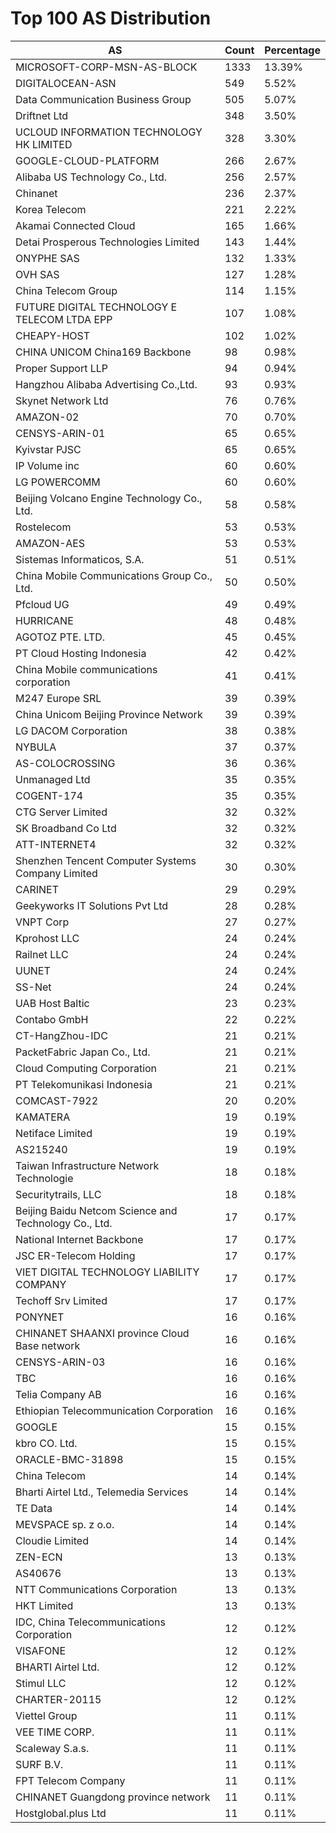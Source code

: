 # Top 100 AS Distribution
| AS | Count | Percentage |
|----|----|----|
| MICROSOFT-CORP-MSN-AS-BLOCK | 1333 | 13.39% |
| DIGITALOCEAN-ASN | 549 | 5.52% |
| Data Communication Business Group | 505 | 5.07% |
| Driftnet Ltd | 348 | 3.50% |
| UCLOUD INFORMATION TECHNOLOGY HK LIMITED | 328 | 3.30% |
| GOOGLE-CLOUD-PLATFORM | 266 | 2.67% |
| Alibaba US Technology Co., Ltd. | 256 | 2.57% |
| Chinanet | 236 | 2.37% |
| Korea Telecom | 221 | 2.22% |
| Akamai Connected Cloud | 165 | 1.66% |
| Detai Prosperous Technologies Limited | 143 | 1.44% |
| ONYPHE SAS | 132 | 1.33% |
| OVH SAS | 127 | 1.28% |
| China Telecom Group | 114 | 1.15% |
| FUTURE DIGITAL TECHNOLOGY E TELECOM LTDA EPP | 107 | 1.08% |
| CHEAPY-HOST | 102 | 1.02% |
| CHINA UNICOM China169 Backbone | 98 | 0.98% |
| Proper Support LLP | 94 | 0.94% |
| Hangzhou Alibaba Advertising Co.,Ltd. | 93 | 0.93% |
| Skynet Network Ltd | 76 | 0.76% |
| AMAZON-02 | 70 | 0.70% |
| CENSYS-ARIN-01 | 65 | 0.65% |
| Kyivstar PJSC | 65 | 0.65% |
| IP Volume inc | 60 | 0.60% |
| LG POWERCOMM | 60 | 0.60% |
| Beijing Volcano Engine Technology Co., Ltd. | 58 | 0.58% |
| Rostelecom | 53 | 0.53% |
| AMAZON-AES | 53 | 0.53% |
| Sistemas Informaticos, S.A. | 51 | 0.51% |
| China Mobile Communications Group Co., Ltd. | 50 | 0.50% |
| Pfcloud UG | 49 | 0.49% |
| HURRICANE | 48 | 0.48% |
| AGOTOZ PTE. LTD. | 45 | 0.45% |
| PT Cloud Hosting Indonesia | 42 | 0.42% |
| China Mobile communications corporation | 41 | 0.41% |
| M247 Europe SRL | 39 | 0.39% |
| China Unicom Beijing Province Network | 39 | 0.39% |
| LG DACOM Corporation | 38 | 0.38% |
| NYBULA | 37 | 0.37% |
| AS-COLOCROSSING | 36 | 0.36% |
| Unmanaged Ltd | 35 | 0.35% |
| COGENT-174 | 35 | 0.35% |
| CTG Server Limited | 32 | 0.32% |
| SK Broadband Co Ltd | 32 | 0.32% |
| ATT-INTERNET4 | 32 | 0.32% |
| Shenzhen Tencent Computer Systems Company Limited | 30 | 0.30% |
| CARINET | 29 | 0.29% |
| Geekyworks IT Solutions Pvt Ltd | 28 | 0.28% |
| VNPT Corp | 27 | 0.27% |
| Kprohost LLC | 24 | 0.24% |
| Railnet LLC | 24 | 0.24% |
| UUNET | 24 | 0.24% |
| SS-Net | 24 | 0.24% |
| UAB Host Baltic | 23 | 0.23% |
| Contabo GmbH | 22 | 0.22% |
| CT-HangZhou-IDC | 21 | 0.21% |
| PacketFabric Japan Co., Ltd. | 21 | 0.21% |
| Cloud Computing Corporation | 21 | 0.21% |
| PT Telekomunikasi Indonesia | 21 | 0.21% |
| COMCAST-7922 | 20 | 0.20% |
| KAMATERA | 19 | 0.19% |
| Netiface Limited | 19 | 0.19% |
| AS215240 | 19 | 0.19% |
| Taiwan Infrastructure Network Technologie | 18 | 0.18% |
| Securitytrails, LLC | 18 | 0.18% |
| Beijing Baidu Netcom Science and Technology Co., Ltd. | 17 | 0.17% |
| National Internet Backbone | 17 | 0.17% |
| JSC ER-Telecom Holding | 17 | 0.17% |
| VIET DIGITAL TECHNOLOGY LIABILITY COMPANY | 17 | 0.17% |
| Techoff Srv Limited | 17 | 0.17% |
| PONYNET | 16 | 0.16% |
| CHINANET SHAANXI province Cloud Base network | 16 | 0.16% |
| CENSYS-ARIN-03 | 16 | 0.16% |
| TBC | 16 | 0.16% |
| Telia Company AB | 16 | 0.16% |
| Ethiopian Telecommunication Corporation | 16 | 0.16% |
| GOOGLE | 15 | 0.15% |
| kbro CO. Ltd. | 15 | 0.15% |
| ORACLE-BMC-31898 | 15 | 0.15% |
| China Telecom | 14 | 0.14% |
| Bharti Airtel Ltd., Telemedia Services | 14 | 0.14% |
| TE Data | 14 | 0.14% |
| MEVSPACE sp. z o.o. | 14 | 0.14% |
| Cloudie Limited | 14 | 0.14% |
| ZEN-ECN | 13 | 0.13% |
| AS40676 | 13 | 0.13% |
| NTT Communications Corporation | 13 | 0.13% |
| HKT Limited | 13 | 0.13% |
| IDC, China Telecommunications Corporation | 12 | 0.12% |
| VISAFONE | 12 | 0.12% |
| BHARTI Airtel Ltd. | 12 | 0.12% |
| Stimul LLC | 12 | 0.12% |
| CHARTER-20115 | 12 | 0.12% |
| Viettel Group | 11 | 0.11% |
| VEE TIME CORP. | 11 | 0.11% |
| Scaleway S.a.s. | 11 | 0.11% |
| SURF B.V. | 11 | 0.11% |
| FPT Telecom Company | 11 | 0.11% |
| CHINANET Guangdong province network | 11 | 0.11% |
| Hostglobal.plus Ltd | 11 | 0.11% |
